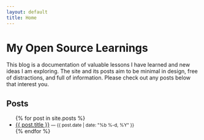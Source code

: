 ```yaml
---
layout: default
title: Home
---
```


# My Open Source Learnings

This blog is a documentation of valuable lessons I have learned and new ideas I am exploring. The site and its posts aim to be minimal in design, free of distractions, and full of information. Please check out any posts below that interest you.

## Posts

<ul>
  {% for post in site.posts %}
    <li>
      <a href="{{ post.url | relative_url }}">{{ post.title }}</a>
      <small>— {{ post.date | date: "%b %-d, %Y" }}</small>
    </li>
  {% endfor %}
</ul>
